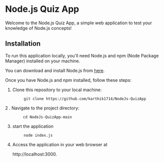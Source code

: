 # Node.js Quiz App

Welcome to the Node.js Quiz App, a simple web application to test your knowledge of Node.js concepts!

## Installation

To run this application locally, you'll need Node.js and npm (Node Package Manager) installed on your machine. 

You can download and install Node.js from [here](https://nodejs.org/).

Once you have Node.js and npm installed, follow these steps:

1. Clone this repository to your local machine:

            git clone https://github.com/karthik1714/NodeJs-QuizApp

2 . Navigate to the project directory:

            cd NodeJs-QuizApp-main

3. start the application

            node index.js
4. Access the application in your web browser at

     http://localhost:3000.

         
